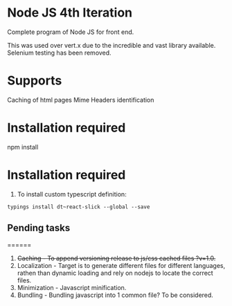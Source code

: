 Node JS 4th Iteration
========
Complete program of Node JS for front end.

This was used over vert.x due to the incredible and vast library available.
Selenium testing has been removed.

Supports
========
Caching of html pages
Mime Headers identification

Installation required
========
npm install

Installation required
========
1) To install custom typescript definition:
```
typings install dt~react-slick --global --save
```

## Pending tasks
======
1. ~~Caching - To append versioning release to js/css cached files ?v=1.0.~~
2. Localization - Target is to generate different files for different languages, rathen than dynamic loading and rely on nodejs to locate the correct files.
3. Minimization - Javascript minification.
4. Bundling - Bundling javascript into 1 common file? To be considered.
